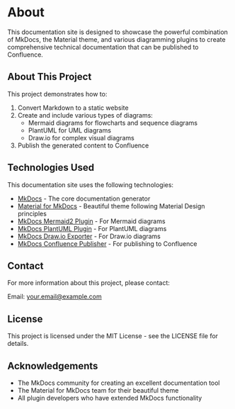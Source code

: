 # About

This documentation site is designed to showcase the powerful combination of MkDocs, the Material theme, and various diagramming plugins to create comprehensive technical documentation that can be published to Confluence.

## About This Project

This project demonstrates how to:

1. Convert Markdown to a static website
2. Create and include various types of diagrams:
   - Mermaid diagrams for flowcharts and sequence diagrams
   - PlantUML for UML diagrams
   - Draw.io for complex visual diagrams
3. Publish the generated content to Confluence

## Technologies Used

This documentation site uses the following technologies:

- [MkDocs](https://www.mkdocs.org/) - The core documentation generator
- [Material for MkDocs](https://squidfunk.github.io/mkdocs-material/) - Beautiful theme following Material Design principles
- [MkDocs Mermaid2 Plugin](https://github.com/fralau/mkdocs-mermaid2-plugin) - For Mermaid diagrams
- [MkDocs PlantUML Plugin](https://github.com/TeddyDD/mkdocs-plantuml) - For PlantUML diagrams
- [MkDocs Draw.io Exporter](https://github.com/LukeCarrier/mkdocs-drawio-exporter) - For Draw.io diagrams
- [MkDocs Confluence Publisher](https://github.com/ml-tooling/mkdocs-confluence-publisher) - For publishing to Confluence

## Contact

For more information about this project, please contact:

Email: your.email@example.com

## License

This project is licensed under the MIT License - see the LICENSE file for details.

## Acknowledgements

- The MkDocs community for creating an excellent documentation tool
- The Material for MkDocs team for their beautiful theme
- All plugin developers who have extended MkDocs functionality
